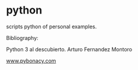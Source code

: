 # python
scripts python of personal examples.

Bibliography:

Python 3 al descubierto. Arturo Fernandez Montoro

www.pybonacy.com
